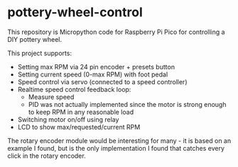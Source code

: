 # pottery-wheel-control
This repository is Micropython code for Raspberry Pi Pico 
for controlling a DIY pottery wheel.

This project supports:
 - Setting max RPM via 24 pin encoder + presets button
 - Setting current speed (0-max RPM) with foot pedal
 - Speed control via servo (connected to a speed controller)
 - Realtime speed control feedback loop:
   - Measure speed
   - PID was not actually implemented since the motor is strong enough to keep RPM in any reasonable load
 - Switching motor on/off using relay
 - LCD to show max/requested/current RPM

The rotary encoder module would be interesting for many - it is based on an example I found, but is the only 
implementation I found that catches every click in the rotary encoder. 